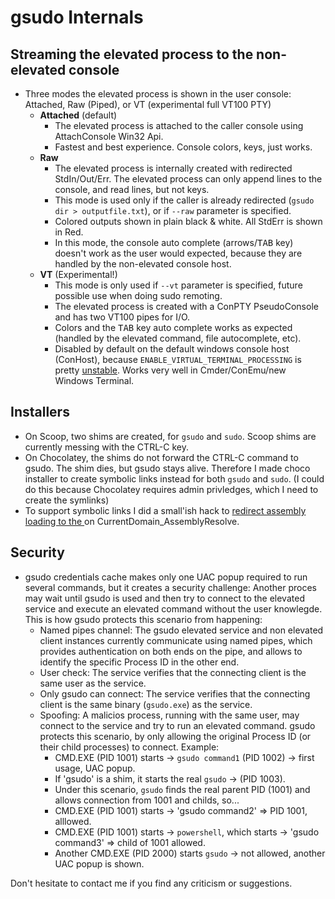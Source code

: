 # gsudo Internals

## Streaming the elevated process to the non-elevated console

- Three modes the elevated process is shown in the user console: Attached, Raw (Piped), or VT (experimental full VT100 PTY)
  - **Attached** (default)
    - The elevated process is attached to the caller console using AttachConsole Win32 Api. 
    - Fastest and best experience. Console colors, keys, just works.
  - **Raw**
    - The elevated process is internally created with redirected StdIn/Out/Err. The elevated process can only append lines to the console, and read lines, but not keys.
    - This mode is used only if the caller is already redirected (`gsudo dir > outputfile.txt`), or if `--raw` parameter is specified.
    - Colored outputs shown in plain black & white. All StdErr is shown in Red.
    - In this mode, the console auto complete (arrows/<kbd>TAB</kbd> key) doesn't work as the user would expected, because they are handled by the non-elevated console host.
  - **VT** (Experimental!)
    - This mode is only used if `--vt` parameter is specified, future possible use when doing sudo remoting.
    - The elevated process is created with a ConPTY PseudoConsole and has two VT100 pipes for I/O.
    - Colors and the <kbd>TAB</kbd> key auto complete works as expected (handled by the elevated command, file autocomplete, etc).
    - Disabled by default on the default windows console host (ConHost), because `ENABLE_VIRTUAL_TERMINAL_PROCESSING` is pretty [unstable](https://github.com/microsoft/terminal/issues/3765). Works very well in Cmder/ConEmu/new Windows Terminal.

## Installers

- On Scoop, two shims are created, for `gsudo` and `sudo`. Scoop shims are currently messing with the CTRL-C key. 
- On Chocolatey, the shims do not forward the CTRL-C command to gsudo. The shim dies, but gsudo stays alive. Therefore I made choco installer to create symbolic links instead for both `gsudo` and `sudo`. (I could do this because Chocolatey requires admin privledges, which I need to create the symlinks)
- To support symbolic links I did a small'ish hack to [redirect assembly loading to the ](src/gsudo/Helpers/SymbolicLinkSupport.cs) on CurrentDomain_AssemblyResolve.

## Security

- gsudo credentials cache makes only one UAC popup required to run several commands, but it creates a security challenge: Another proces may wait until gsudo is used and then try to connect to the elevated service and execute an elevated command without the user knowlegde. 
  This is how gsudo protects this scenario from happening:
  - Named pipes channel: The gsudo elevated service and non elevated client instances currently communicate using named pipes, which provides authentication on both ends on the pipe, and allows to identify the specific Process ID in the other end.  
  - User check: The service verifies that the connecting client is the same user as the service.
  - Only gsudo can connect: The service verifies that the connecting client is the same binary (`gsudo.exe`) as the service.
  - Spoofing: A malicios process, running with the same user, may connect to the service and try to run an elevated command. gsudo protects this scenario, by only allowing the original Process ID (or their child processes) to connect. Example:
    - CMD.EXE (PID 1001) starts -> `gsudo command1` (PID 1002) -> first usage, UAC popup.
    - If 'gsudo' is a shim, it starts the real `gsudo` -> (PID 1003).
    - Under this scenario, `gsudo` finds the real parent PID (1001) and allows connection from 1001 and childs, so...
    - CMD.EXE (PID 1001) starts -> 'gsudo command2' => PID 1001, alllowed.
    - CMD.EXE (PID 1001) starts -> `powershell`, which starts -> 'gsudo command3' => child of 1001 allowed.
    - Another CMD.EXE (PID 2000) starts `gsudo` -> not allowed, another UAC popup is shown.

Don't hesitate to contact me if you find any criticism or suggestions.
